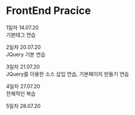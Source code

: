 # FrontEnd Pracice  

1일차 14.07.20  
기본태그 연습  

2일차 20.07.20    
JQuery 기본 연습  

3일차 21.07.20  
JQuery를 이용한 소스 삽입 연습, 기본페이지 만들기 연습  

4일차 27.07.20  
전체적인 복습  

5일차 28.07.20  

